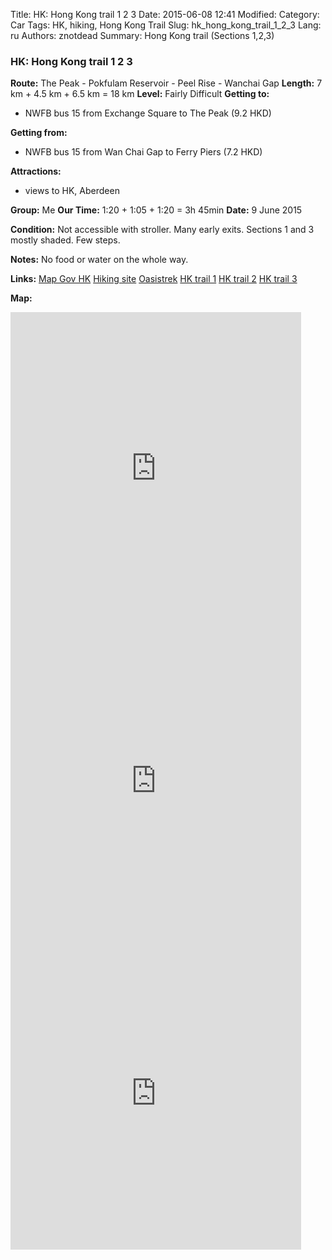 Title: HK: Hong Kong trail 1 2 3
Date: 2015-06-08 12:41
Modified: 
Category: Car
Tags: HK,  hiking,  Hong Kong Trail
Slug: hk_hong_kong_trail_1_2_3
Lang: ru
Authors: znotdead
Summary: Hong Kong trail (Sections 1,2,3)

### HK: Hong Kong trail 1 2 3

**Route:** The Peak - Pokfulam Reservoir - Peel Rise - Wanchai Gap
**Length:** 7 km + 4.5 km + 6.5 km = 18 km
**Level:** Fairly Difficult
**Getting to:**
 - NWFB bus 15 from Exchange Square to The Peak (9.2 HKD)

**Getting from:**
 - NWFB bus 15 from Wan Chai Gap to Ferry Piers (7.2 HKD)

**Attractions:**
 - views to HK, Aberdeen

**Group:** Me
**Our Time:** 1:20 + 1:05 + 1:20 = 3h 45min
**Date:** 9 June 2015

**Condition:**
Not accessible with stroller. Many early exits. Sections 1 and 3 mostly shaded. Few steps.

**Notes:**
No food or water on the whole way.

**Links:**
[Map Gov HK](http://www2.map.gov.hk/gih3/view/index.jsp)
[Hiking site](http://hiking.gov.hk/eng)
[Oasistrek](http://www.oasistrek.com)
[HK trail 1](http://hiking.gov.hk/eng/longtrail/hktrail/hktrail/hktrail01.htm)
[HK trail 2](http://hiking.gov.hk/eng/longtrail/hktrail/hktrail/hktrail02.htm)
[HK trail 3](http://hiking.gov.hk/eng/longtrail/hktrail/hktrail/hktrail03.htm)

**Map:**
<iframe src='https://connect.garmin.com/activity/embed/796693877' width='465' height='500' frameborder='0'></iframe>
<iframe src='https://connect.garmin.com/activity/embed/796694134' width='465' height='500' frameborder='0'></iframe>
<iframe src='https://connect.garmin.com/activity/embed/796694262' width='465' height='500' frameborder='0'></iframe>
